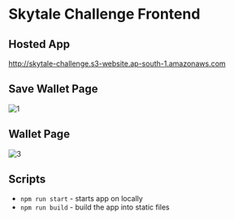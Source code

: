 # Skytale Challenge Frontend

## Hosted App

http://skytale-challenge.s3-website.ap-south-1.amazonaws.com

## Save Wallet Page
![1](https://user-images.githubusercontent.com/49357594/145720249-fe4d2375-6fa5-4e8f-b527-644da53b8772.PNG)

## Wallet Page
![3](https://user-images.githubusercontent.com/49357594/145720256-9f912156-ec41-47d7-9903-11e7233d40f3.PNG)

## Scripts

- `npm run start` - starts app on locally
- `npm run build` - build the app into static files
